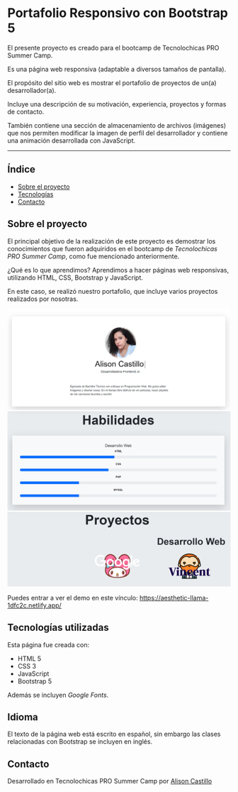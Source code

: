 # Portafolio Responsivo con Bootstrap 5

El presente proyecto es creado para el bootcamp de Tecnolochicas PRO Summer Camp.

Es una página web responsiva (adaptable a diversos tamaños de pantalla).

El propósito del sitio web es mostrar el portafolio de proyectos de un(a) desarrollador(a).

Incluye una descripción de su motivación, experiencia, proyectos y formas de contacto.

También contiene una sección de almacenamiento de archivos (imágenes) que nos permiten modificar la imagen de perfil del desarrollador y contiene una animación desarrollada con JavaScript.

***

## Índice

- [Sobre el proyecto](https://github.com/alisoncastg/portafolio#sobre-el-proyecto)
- [Tecnologías](https://github.com/alisoncastg/portafolio#tecnolog%C3%ADas-utilizadas)
- [Contacto](https://github.com/alisoncastg/portafolio#contacto)

## Sobre el proyecto

El principal objetivo de la realización de este proyecto es demostrar los conocimientos que fueron adquiridos en el bootcamp de *Tecnolochicas PRO Summer Camp*, como fue mencionado anteriormente. 

¿Qué es lo que aprendimos? Aprendimos a hacer páginas web responsivas, utilizando HTML, CSS, Bootstrap y JavaScript.

En este caso, se realizó nuestro portafolio, que incluye varios proyectos realizados por nosotras.

<img src="images/portafolio.png">
<img src="images/portafolio2.png">
<img src="images/portafolio1.png">

Puedes entrar a ver el demo en este vínculo: https://aesthetic-llama-1dfc2c.netlify.app/

## Tecnologías utilizadas

<!--Para el proyecto-->
Esta página fue creada con:

* HTML 5
* CSS 3
* JavaScript
* Bootstrap 5

Además se incluyen *Google Fonts*.

## Idioma

El texto de la página web está escrito en español, sin embargo las clases relacionadas con Bootstrap se incluyen en inglés.

## Contacto

Desarrollado en Tecnolochicas PRO Summer Camp por [Alison Castillo](https://www.linkedin.com/in/alisoncastg/)

